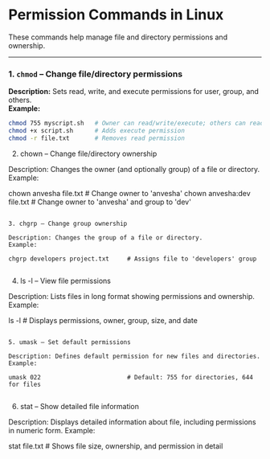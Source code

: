 # Permission Commands in Linux

These commands help manage file and directory permissions and ownership.

---

### 1. `chmod` – Change file/directory permissions
**Description:** Sets read, write, and execute permissions for user, group, and others.  
**Example:**  
```bash
chmod 755 myscript.sh   # Owner can read/write/execute; others can read/execute
chmod +x script.sh      # Adds execute permission
chmod -r file.txt       # Removes read permission
 ```



2. chown – Change file/directory ownership

Description: Changes the owner (and optionally group) of a file or directory.
Example:

chown anvesha file.txt           # Change owner to 'anvesha'
chown anvesha:dev file.txt       # Change owner to 'anvesha' and group to 'dev'


```

3. chgrp – Change group ownership

Description: Changes the group of a file or directory.
Example:

chgrp developers project.txt     # Assigns file to 'developers' group


```

4. ls -l – View file permissions

Description: Lists files in long format showing permissions and ownership.
Example:

ls -l                            # Displays permissions, owner, group, size, and date


```

5. umask – Set default permissions

Description: Defines default permission for new files and directories.
Example:

umask 022                        # Default: 755 for directories, 644 for files


```

6. stat – Show detailed file information

Description: Displays detailed information about file, including permissions in numeric form.
Example:

stat file.txt                   # Shows file size, ownership, and permission in detail

```
